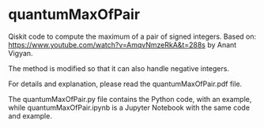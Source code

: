 # quantumMaxOfPair
Qiskit code to compute the maximum of a pair of signed integers.
Based on: https://www.youtube.com/watch?v=AmqvNmzeRkA&t=288s by Anant Vigyan.

The method is modified so that it can also handle negative integers.

For details and explanation, please read the quantumMaxOfPair.pdf file.

The quantumMaxOfPair.py file contains the Python code, with an example, while quantumMaxOfPair.ipynb is a Jupyter Notebook with the same code and example.
